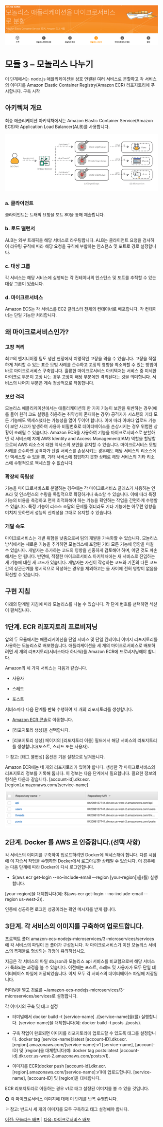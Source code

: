 ![](./images/screenshot-2022-04-24%2017.08.05.png)

# 모듈 3 – 모놀리스 나누기
이 단계에서는 node.js 애플리케이션을 상호 연결된 여러 서비스로 분할하고 각 서비스의 이미지를 Amazon Elastic Container Registry(Amazon ECR) 리포지토리에 푸시합니다. 구축 시작

## 아키텍처 개요
최종 애플리케이션 아키텍처에서는 Amazon Elastic Container Service(Amazon ECS)와 Application Load Balancer(ALB)를 사용합니다. 

![](./images/monolith_5-Microservices-app-architecture.a0103d1b39c5702fb94cfa20ec7fa29f1bb75e1f.png)

### a. 클라이언트
클라이언트는 트래픽 요청을 포트 80을 통해 제출합니다.

### b. 로드 밸런서
ALB는 외부 트래픽을 해당 서비스로 라우팅합니다. ALB는 클라이언트 요청을 검사하여 라우팅 규칙에 따라 해당 요청을 규칙에 부합하는 인스턴스 및 포트로 경로 설정합니다.

### c. 대상 그룹
각 서비스는 해당 서비스에 실행되는 각 컨테이너의 인스턴스 및 포트를 추적할 수 있는 대상 그룹이 있습니다.

### d. 마이크로서비스
Amazon ECS는 각 서비스를 EC2 클러스터 전체의 컨테이너로 배포합니다. 각 컨테이너는 단일 기능만 처리합니다.

## 왜 마이크로서비스인가?

### 고장 격리
최고의 엔지니어링 팀도 생산 현장에서 치명적인 고장을 겪을 수 있습니다. 고장을 적절하게 처리할 수 있는 표준 모범 사례를 준수하고 고장의 영향을 최소화할 수 있는 방법이 바로 마이크로서비스 구축입니다. 훌륭한 마이크로서비스 아키텍처는 서비스 중 미세한 마이크로 부분이 고장 나는 경우 고장이 해당 부분에만 격리된다는 것을 의미합니다. 서비스의 나머지 부분은 계속 정상적으로 작동합니다.

### 보안 격리
모놀리스 애플리케이션에서는 애플리케이션의 한 가지 기능이 보안을 위반하는 경우(예를 들어 원격 코드 실행을 허용하는 취약성이 존재하는 경우) 공격자가 시스템의 기타 모든 기능에도 액세스했다는 가능성을 열어 두어야 합니다. 이에 따라 아바타 업로드 기능이 보안 사고가 발생하여 사용자 비밀번호로 데이터베이스를 손상시키는 경우 위험한 상황이 초래될 수 있습니다. Amazon ECS를 사용하여 기능을 마이크로서비스로 분할하면 각 서비스에 자체 AWS Identity and Access Management(IAM) 역할을 할당함으로써 AWS 리소스에 대한 액세스의 보안을 유지할 수 있습니다. 마이크로서비스 모범 사례를 준수하면 공격자가 단일 서비스를 손상시키는 경우에도 해당 서비스의 리소스에만 액세스할 수 있을 뿐, 기타 서비스에 침입하지 못한 상태로 해당 서비스의 기타 리소스에 수평적으로 액세스할 수 없습니다.

### 확장의 독립성
기능을 마이크로서비스로 분할하는 경우에는 각 마이크로서비스 클래스가 사용하는 인프라 및 인스턴스의 수량을 독립적으로 확장하거나 축소할 수 있습니다. 이에 따라 특정 기능의 비용을 측정하고 먼저 최적화해야 하는 기능을 확인하는 작업을 간편하게 수행할 수 있습니다. 특정 기능이 리소스 조달의 문제를 겪더라도 기타 기능에는 아무런 영향을 미치지 못하면서 성능의 신뢰성을 그대로 유지할 수 있습니다.

### 개발 속도
마이크로서비스는 개발 위험을 낮춤으로써 팀의 개발을 가속화할 수 있습니다. 모놀리스 방식에서는 새로운 기능을 추가하면 모놀리스에 포함된 기타 모든 기능에 영향을 미칠 수 있습니다. 개발자는 추가하는 코드의 영향을 신중하게 검토해야 하며, 어떤 것도 파손해서는 안 됩니다. 반면에, 적절한 마이크로서비스 아키텍처에는 새 서비스로 진입하는 새 기능에 대한 새 코드가 있습니다. 개발자는 자신이 작성하는 코드와 기존의 다른 코드 간의 상관관계를 명시적으로 작성하는 경우를 제외하고는 둘 사이에 전혀 영향이 없음을 확신할 수 있습니다.

## 구현 지침
아래의 단계별 지침에 따라 모놀리스를 나눌 수 있습니다. 각 단계 번호를 선택하면 섹션이 펼쳐집니다.

## 1단계. ECR 리포지토리 프로비저닝
앞의 두 모듈에서는 애플리케이션을 단일 서비스 및 단일 컨테이너 이미지 리포지토리를 사용하는 모놀리스로 배포했습니다. 애플리케이션을 세 개의 마이크로서비스로 배포하려면 세 개의 리포지토리(서비스마다 하나씩)를 Amazon ECR에 프로비저닝해야 합니다.

Amazon의 세 가지 서비스는 다음과 같습니다.

- 사용자

- 스레드

- 포스트

서비스마다 다음 단계를 반복 수행하여 세 개의 리포지토리를 생성합니다.

- [Amazon ECR 콘솔](https://console.aws.amazon.com/ecs/home?#/repositories)로 이동합니다.

- [리포지토리 생성]을 선택합니다.

- [리포지토리 생성] 페이지의 [리포지토리 이름] 필드에서 해당 서비스의 리포지토리를 생성합니다(포스트, 스레드 또는 사용자).

⚐ 참고: [태그 불변성] 옵션은 기본 설정으로 남겨둡니다.

Amazon ECR에는 네 개의 리포지토리가 있어야 합니다. 생성한 각 마이크로서비스의 리포지토리 정보를 기록해 둡니다. 이 정보는 다음 단계에서 필요합니다. 필요한 정보의 형식은 다음과 같습니다.
[account-id].dkr.ecr.[region].amazonaws.com/[service-name]

![](./images/3-1-Repositories.84d4925daa34fd283cfe9b289941f2610ac4f87e.png)

## 2단계. Docker 를 AWS 로 인증합니다.(선택 사항)

각 서비스의 이미지를 구축하여 업로드하려면 Docker에 액세스해야 합니다. 다른 시점에 이 자습서 작업을 수행하면 Docker에서 로그아웃한 상태일 수 있습니다. 이 경우에는 다음 단계에 따라 Docker에 다시 로그인합니다.

- $(aws ecr get-login --no-include-email --region [your-region])을(를) 실행합니다.

[your-region]을 대체합니다(예: $(aws ecr get-login --no-include-email --region us-west-2)).

인증에 성공하면 로그인 성공이라는 확인 메시지를 받게 됩니다.

## 3단계. 각 서비스의 이미지를 구축하여 업로드합니다.

프로젝트 폴더 amazon-ecs-nodejs-microservices/3-microservices/services에 각 서비스의 파일이 든 폴더가 구성됩니다. 각 마이크로서비스가 이전 모놀리스 서비스의 복제물로 형성되는 과정에 유의하십시오.

지금은 각 서비스의 파일 db.json과 모놀리스 api 서비스를 비교함으로써 해당 서비스가 특화되는 과정을 볼 수 있습니다. 이전에는 포스트, 스레드 및 사용자가 모두 단일 데이터베이스 파일에 저장되었습니다. 이제 모두 각 서비스의 데이터베이스 파일에 저장됩니다.

터미널을 열고 경로를 ~/amazon-ecs-nodejs-microservices/3-microservices/services로 설정합니다.

각 이미지의 구축 및 태그 설정

- 터미널에서 docker build -t [service-name] ./[service-name]을(를) 실행합니다.
[service-name]을 대체합니다(예: docker build -t posts ./posts).

- 구축 작업이 완료되면 이미지를 리포지토리에 업로드할 수 있도록 태그를 설정합니다.
docker tag [service-name]:latest [account-ID].dkr.ecr.[region].amazonaws.com/[service-name]:v1
[service-name], [account-ID] 및 [region]을 대체합니다(예: docker tag posts:latest [account-id].dkr.ecr.us-west-2.amazonaws.com/posts:v1).

- 이미지를 ECR(docker push [account-id].dkr.ecr.[region].amazonaws.com/[service-name]:v1)에 업로드합니다.
[service-name], [account-ID] 및 [region]을 대체합니다.

ECR 리포지토리로 이동하는 경우 v1로 태그 설정된 이미지를 볼 수 있을 것입니다. 

♻ 각 마이크로서비스 이미지에 대해 이 단계를 반복 수행합니다.  

⚐ 참고: 반드시 세 개의 이미지를 모두 구축하고 태그 설정해야 합니다.

[이전: 모놀리스 배포](./module-two.md) | [다음: 마이크로서비스 배포](./module-four.md)